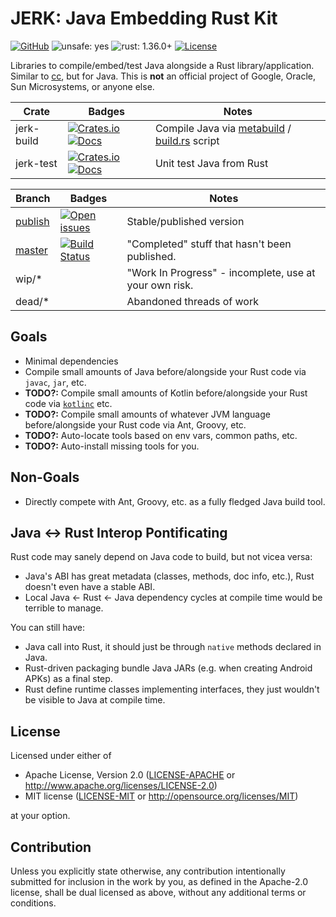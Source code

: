 # **JERK**: **J**ava **E**mbedding **R**ust **K**it

[![GitHub](https://img.shields.io/github/stars/MaulingMonkey/jerk.svg?label=GitHub&style=social)](https://github.com/MaulingMonkey/jerk)
![unsafe: yes](https://img.shields.io/badge/unsafe-yes-yellow.svg)
![rust: 1.36.0+](https://img.shields.io/badge/rust-1.36.0%2B-green.svg)
[![License](https://img.shields.io/crates/l/jerk.svg)](https://github.com/MaulingMonkey/jerk)

Libraries to compile/embed/test Java alongside a Rust library/application.
Similar to [cc], but for Java.
This is **not** an official project of Google, Oracle, Sun Microsystems, or anyone else.

| Crate         | Badges | Notes |
| ------------- | ---- | ----- |
| jerk-build    | [![Crates.io](https://img.shields.io/crates/v/jerk-build.svg)](https://crates.io/crates/jerk-build) [![Docs](https://docs.rs/jerk-build/badge.svg)](https://docs.rs/jerk-build/)  | Compile Java via [metabuild] / [build.rs] script
| jerk-test     | [![Crates.io](https://img.shields.io/crates/v/jerk-test.svg)](https://crates.io/crates/jerk-test)   [![Docs](https://docs.rs/jerk-test/badge.svg)](https://docs.rs/jerk-test/)    | Unit test Java from Rust

| Branch | Badges | Notes |
| ------ | ------ | ----- |
| [publish](https://github.com/MaulingMonkey/jerk/tree/publish) | [![Open issues](https://img.shields.io/github/issues-raw/MaulingMonkey/jerk.svg)](https://github.com/MaulingMonkey/jerk/issues) | Stable/published version
| [master](https://github.com/MaulingMonkey/jerk/tree/master)   | [![Build Status](https://travis-ci.org/MaulingMonkey/jerk.svg)](https://travis-ci.org/MaulingMonkey/jerk) | "Completed" stuff that hasn't been published.
| wip/*                                                         | | "Work In Progress" - incomplete, use at your own risk.
| dead/*                                                        | | Abandoned threads of work

## Goals

* Minimal dependencies
* Compile small amounts of Java before/alongside your Rust code via `javac`, `jar`, etc.
* **TODO?:** Compile small amounts of Kotlin before/alongside your Rust code via [`kotlinc`] etc.
* **TODO?:** Compile small amounts of whatever JVM language before/alongside your Rust code via Ant, Groovy, etc.
* **TODO?:** Auto-locate tools based on env vars, common paths, etc.
* **TODO?:** Auto-install missing tools for you.

## Non-Goals

* Directly compete with Ant, Groovy, etc. as a fully fledged Java build tool.

## Java <-> Rust Interop Pontificating

Rust code may sanely depend on Java code to build, but not vicea versa:
* Java's ABI has great metadata (classes, methods, doc info, etc.), Rust doesn't even have a stable ABI.
* Local Java <- Rust <- Java dependency cycles at compile time would be terrible to manage.

You can still have:
* Java call into Rust, it should just be through `native` methods declared in Java.
* Rust-driven packaging bundle Java JARs (e.g. when creating Android APKs) as a final step.
* Rust define runtime classes implementing interfaces, they just wouldn't be visible to Java at compile time.

## License

Licensed under either of

* Apache License, Version 2.0 ([LICENSE-APACHE](LICENSE-APACHE) or http://www.apache.org/licenses/LICENSE-2.0)
* MIT license ([LICENSE-MIT](LICENSE-MIT) or http://opensource.org/licenses/MIT)

at your option.

## Contribution

Unless you explicitly state otherwise, any contribution intentionally submitted
for inclusion in the work by you, as defined in the Apache-2.0 license, shall be
dual licensed as above, without any additional terms or conditions.

<!-- https://doc.rust-lang.org/1.4.0/complement-project-faq.html#why-dual-mit/asl2-license? -->
<!-- https://rust-lang-nursery.github.io/api-guidelines/necessities.html#crate-and-its-dependencies-have-a-permissive-license-c-permissive -->
<!-- https://choosealicense.com/licenses/apache-2.0/ -->
<!-- https://choosealicense.com/licenses/mit/ -->

[cc]:                       https://crates.io/crates/cc
[`kotlinc`]:                https://kotlinlang.org/docs/tutorials/command-line.html
[build.rs]:                 https://doc.rust-lang.org/cargo/reference/build-scripts.html
[metabuild]:                https://github.com/rust-lang/rfcs/blob/master/text/2196-metabuild.md
